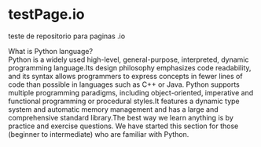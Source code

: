# testPage.io
teste de repositorio para paginas .io

What is Python language?                                                
Python is a widely used high-level, general-purpose, interpreted, dynamic programming language.Its design philosophy emphasizes code readability, and its syntax allows programmers to express concepts in fewer lines of code than possible in 
languages such as C++ or Java. 
Python supports multiple programming paradigms, including object-oriented, imperative and functional programming or procedural styles.It features a dynamic type system and automatic memory management and has a large and comprehensive standard library.The best way we learn anything is by practice and exercise questions. We  have started this section for those (beginner to intermediate) who are familiar with Python.

